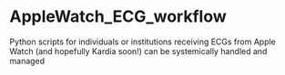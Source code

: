 # AppleWatch_ECG_workflow
Python scripts for individuals or institutions receiving ECGs from Apple Watch (and hopefully Kardia soon!) can be systemically handled and managed
